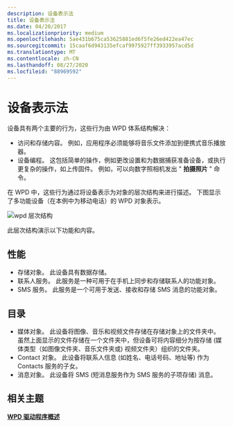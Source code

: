 ```yaml
---
description: 设备表示法
title: 设备表示法
ms.date: 04/20/2017
ms.localizationpriority: medium
ms.openlocfilehash: 5ae431b675ca53625881ed6f5fe26ed422ea47ec
ms.sourcegitcommit: 15caaf6d943135efcaf9975927ff3933957acd5d
ms.translationtype: MT
ms.contentlocale: zh-CN
ms.lasthandoff: 08/27/2020
ms.locfileid: "88969592"
---
```

# <a name="device-representation"></a>设备表示法


设备具有两个主要的行为，这些行为由 WPD 体系结构解决：

-   访问和存储内容。 例如，应用程序必须能够将音乐文件添加到便携式音乐播放器。
-   设备编程。 这包括简单的操作，例如更改设置和为数据捕获准备设备，或执行更复杂的操作，如上传固件。 例如，可以向数字照相机发出 " **拍摄照片** " 命令。

在 WPD 中，这些行为通过将设备表示为对象的层次结构来进行描述。 下图显示了多功能设备（在本例中为移动电话）的 WPD 对象表示。

![wpd 层次结构](images/wpd_overview_figure3.png)

此层次结构演示以下功能和内容。

## <a name="span-idfunctionalityspanspan-idfunctionalityspanspan-idfunctionalityspanfunctionality"></a><span id="Functionality"></span><span id="functionality"></span><span id="FUNCTIONALITY"></span>性能


-   存储对象。 此设备具有数据存储。
-   联系人服务。 此服务是一种可用于在手机上同步和存储联系人的功能对象。
-   SMS 服务。 此服务是一个可用于发送、接收和存储 SMS 消息的功能对象。

## <a name="span-idcontentsspanspan-idcontentsspanspan-idcontentsspancontents"></a><span id="Contents"></span><span id="contents"></span><span id="CONTENTS"></span>目录


-   媒体对象。 此设备将图像、音乐和视频文件存储在存储对象上的文件夹中。 虽然上面显示的文件存储在一个文件夹中，但设备可将内容细分为按存储 (媒体类型（如图像文件夹、音乐文件夹或) 视频文件夹）组织的文件夹。
-   Contact 对象。 此设备将联系人信息 (如姓名、电话号码、地址等) 作为 Contacts 服务的子女。
-   消息对象。 此设备将 SMS (短消息服务作为 SMS 服务的子项存储) 消息。

## <a name="span-idrelated_topicsspanrelated-topics"></a><span id="related_topics"></span>相关主题


[**WPD 驱动程序概述**](wpd-drivers-overview.md)

 

 





